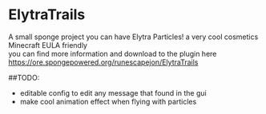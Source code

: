# ElytraTrails
A small sponge project you can have Elytra Particles! a very cool cosmetics Minecraft EULA friendly  
you can find more information and download to the plugin here https://ore.spongepowered.org/runescapejon/ElytraTrails

##TODO:
- editable config to edit any message that found in the gui
- make cool animation effect when flying with particles

